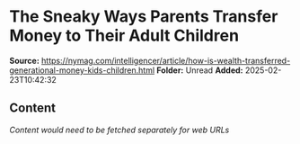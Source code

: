 # The Sneaky Ways Parents Transfer Money to Their Adult Children

**Source:** https://nymag.com/intelligencer/article/how-is-wealth-transferred-generational-money-kids-children.html
**Folder:** Unread
**Added:** 2025-02-23T10:42:32




## Content
*Content would need to be fetched separately for web URLs*
